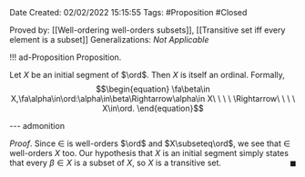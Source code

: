 <br />
<br />

Date Created: 02/02/2022 15:15:55
Tags: #Proposition #Closed 

Proved by: [[Well-ordering well-orders subsets]], [[Transitive set iff every element is a subset]]
Generalizations: _Not Applicable_

!!! ad-Proposition Proposition.

Let $X$ be an initial segment of $\ord$. Then $X$ is itself an ordinal. Formally,
$$\begin{equation}
    \fa\beta\in X,\fa\alpha\in\ord:\alpha\in\beta\Rightarrow\alpha\in X\ \ \ \ \Rightarrow\ \ \ \ X\in\ord.
\end{equation}$$

--- admonition

_Proof_. Since $\in$ is well-orders $\ord$ and $X\subseteq\ord$, we see that $\in$ well-orders $X$ too. Our hypothesis that $X$ is an initial segment simply states that every $\beta\in X$ is a subset of $X$, so $X$ is a transitive set.<span style="float:right;">$\blacksquare$</span>
